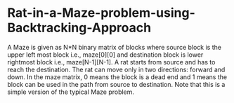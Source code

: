 # Rat-in-a-Maze-problem-using-Backtracking-Approach
A Maze is given as N*N binary matrix of blocks where source block is the upper left most block i.e., maze[0][0] and destination block is lower rightmost block i.e., maze[N-1][N-1]. A rat starts from source and has to reach the destination. The rat can move only in two directions: forward and down.   In the maze matrix, 0 means the block is a dead end and 1 means the block can be used in the path from source to destination. Note that this is a simple version of the typical Maze problem.
